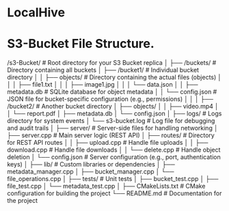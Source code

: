 # LocalHive

#           S3-Bucket File Structure.

/s3-Bucket/         # Root directory for your S3 Bucket replica
│
├── /buckets/               # Directory containing all buckets
│   ├── /bucket1/           # Individual bucket directory
│   │   ├── objects/        # Directory containing the actual files (objects)
│   │   │   ├── file1.txt
│   │   │   ├── image1.jpg
│   │   │   └── data.json
│   │   ├── metadata.db     # SQLite database for object metadata
│   │   └── config.json     # JSON file for bucket-specific configuration (e.g., permissions)
│   │
│   ├── /bucket2/           # Another bucket directory
│       ├── objects/
│       │   ├── video.mp4
│       │   └── report.pdf
│       ├── metadata.db
│       └── config.json
│
├── logs/                   # Logs directory for system events
│   └── s3-bucket.log      # Log file for debugging and audit trails
│
├── server/                 # Server-side files for handling networking
│   ├── server.cpp          # Main server logic (REST API)
│   ├── routes/             # Directory for REST API routes
│   │   ├── upload.cpp      # Handle file uploads
│   │   ├── download.cpp    # Handle file downloads
│   │   └── delete.cpp      # Handle object deletion
│   └── config.json         # Server configuration (e.g., port, authentication keys)
│
├── lib/                    # Custom libraries or dependencies
│   ├── metadata_manager.cpp
│   ├── bucket_manager.cpp
│   └── file_operations.cpp
│
├── tests/                  # Unit tests
│   ├── bucket_test.cpp
│   ├── file_test.cpp
│   └── metadata_test.cpp
│
├── CMakeLists.txt          # CMake configuration for building the project
└── README.md               # Documentation for the project



